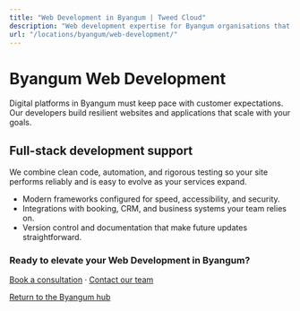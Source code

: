 ```yaml
---
title: "Web Development in Byangum | Tweed Cloud"
description: "Web development expertise for Byangum organisations that need dependable platforms."
url: "/locations/byangum/web-development/"
---
```


# Byangum Web Development

Digital platforms in Byangum must keep pace with customer expectations. Our developers build resilient websites and applications that scale with your goals.

## Full-stack development support

We combine clean code, automation, and rigorous testing so your site performs reliably and is easy to evolve as your services expand.

- Modern frameworks configured for speed, accessibility, and security.
- Integrations with booking, CRM, and business systems your team relies on.
- Version control and documentation that make future updates straightforward.

### Ready to elevate your Web Development in Byangum?

[Book a consultation](/consultation/) · [Contact our team](/contact/)

[Return to the Byangum hub](/locations/byangum/)
